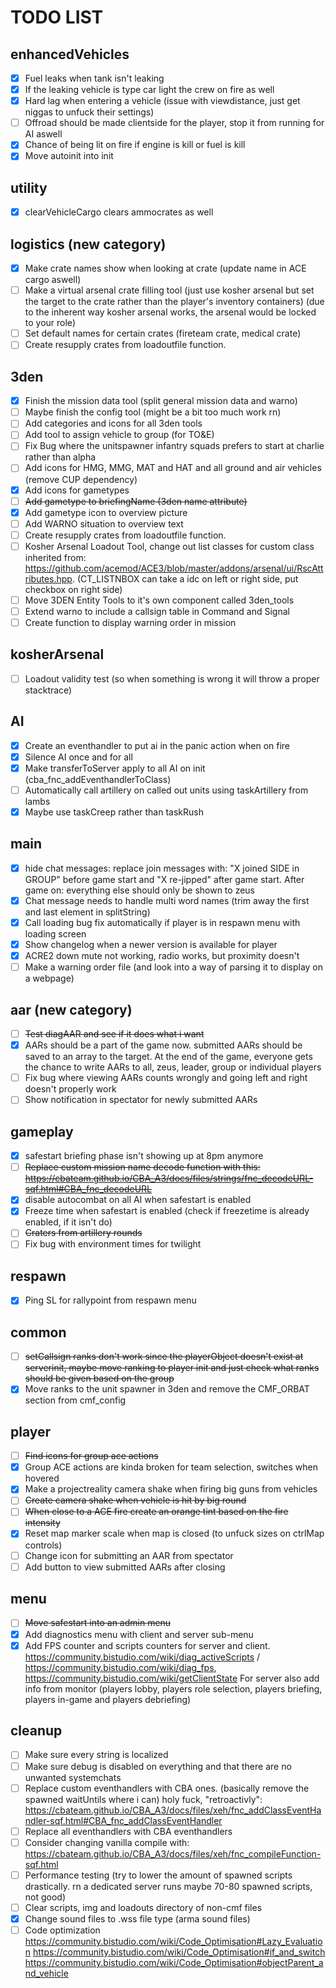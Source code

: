 # TODO LIST

## enhancedVehicles
 - [X] Fuel leaks when tank isn't leaking
 - [X] If the leaking vehicle is type car light the crew on fire as well
 - [X] Hard lag when entering a vehicle (issue with viewdistance, just get niggas to unfuck their settings)
 - [ ] Offroad should be made clientside for the player, stop it from running for AI aswell
 - [X] Chance of being lit on fire if engine is kill or fuel is kill
 - [X] Move autoinit into init

## utility
 - [X] clearVehicleCargo clears ammocrates as well
 
## logistics (new category)
 - [X] Make crate names show when looking at crate (update name in ACE cargo aswell)
 - [ ] Make a virtual arsenal crate filling tool (just use kosher arsenal but set the target to the crate rather than the player's inventory containers) 
	   (due to the inherent way kosher arsenal works, the arsenal would be locked to your role)
 - [ ] Set default names for certain crates (fireteam crate, medical crate)
 - [ ] Create resupply crates from loadoutfile function.

## 3den
 - [X] Finish the mission data tool (split general mission data and warno)
 - [ ] Maybe finish the config tool (might be a bit too much work rn)
 - [ ] Add categories and icons for all 3den tools
 - [ ] Add tool to assign vehicle to group (for TO&E)
 - [ ] Fix Bug where the unitspawner infantry squads prefers to start at charlie rather than alpha
 - [ ] Add icons for HMG, MMG, MAT and HAT and all ground and air vehicles (remove CUP dependency)
 - [X] Add icons for gametypes
 - [ ] <s>Add gametype to briefingName (3den name attribute)</s>
 - [X] Add gametype icon to overview picture
 - [ ] Add WARNO situation to overview text
 - [ ] Create resupply crates from loadoutfile function.
 - [ ] Kosher Arsenal Loadout Tool, change out list classes for custom class inherited from: https://github.com/acemod/ACE3/blob/master/addons/arsenal/ui/RscAttributes.hpp. 
	   (CT_LISTNBOX can take a idc on left or right side, put checkbox on right side)
- [ ] Move 3DEN Entity Tools to it's own component called 3den_tools
- [ ] Extend warno to include a callsign table in Command and Signal
- [ ] Create function to display warning order in mission

## kosherArsenal
 - [ ] Loadout validity test (so when something is wrong it will throw a proper stacktrace)

## AI
 - [X] Create an eventhandler to put ai in the panic action when on fire
 - [X] Silence AI once and for all
 - [X] Make transferToServer apply to all AI on init (cba_fnc_addEventhandlerToClass)
 - [ ] Automatically call artillery on called out units using taskArtillery from lambs
 - [X] Maybe use taskCreep rather than taskRush

## main
 - [X] hide chat messages:
        replace join messages with: "X joined SIDE in GROUP" before game start and "X re-jipped" after game start. After game on: everything else should only be shown to zeus
 - [X] Chat message needs to handle multi word names (trim away the first and last element in splitString)
 - [X] Call loading bug fix automatically if player is in respawn menu with loading screen
 - [X] Show changelog when a newer version is available for player
 - [X] ACRE2 down mute not working, radio works, but proximity doesn't
 - [ ] Make a warning order file (and look into a way of parsing it to display on a webpage)

## aar (new category)
 - [ ] <s>Test diagAAR and see if it does what i want</s>
 - [X] AARs should be a part of the game now. submitted AARs should be saved to an array to the target. At the end of the game, everyone gets the chance to write AARs to all, zeus, leader, group or individual players
 - [ ] Fix bug where viewing AARs counts wrongly and going left and right doesn't properly work
 - [ ] Show notification in spectator for newly submitted AARs

## gameplay
 - [X] safestart briefing phase isn't showing up at 8pm anymore
 - [ ] <s>Replace custom mission name decode function with this: https://cbateam.github.io/CBA_A3/docs/files/strings/fnc_decodeURL-sqf.html#CBA_fnc_decodeURL </s>
 - [X] disable autocombat on all AI when safestart is enabled
 - [X] Freeze time when safestart is enabled (check if freezetime is already enabled, if it isn't do)
 - [ ] <s>Craters from artillery rounds</s>
 - [ ] Fix bug with environment times for twilight

## respawn
 - [X] Ping SL for rallypoint from respawn menu

## common
 - [ ] <s>setCallsign ranks don't work since the playerObject doesn't exist at serverinit, maybe move ranking to player init and just check what ranks should be given based on the group</s>
 - [X] Move ranks to the unit spawner in 3den and remove the CMF_ORBAT section from cmf_config

## player
 - [ ] <s>Find icons for group ace actions</s>
 - [X] Group ACE actions are kinda broken for team selection, switches when hovered 
 - [X] Make a projectreality camera shake when firing big guns from vehicles
 - [ ] <s>Create camera shake when vehicle is hit by big round</s>
 - [ ] <s>When close to a ACE fire create an orange tint based on the fire intensity</s>
 - [X] Reset map marker scale when map is closed (to unfuck sizes on ctrlMap controls)
 - [ ] Change icon for submitting an AAR from spectator
 - [ ] Add button to view submitted AARs after closing

## menu
 - [ ] <s>Move safestart into an admin menu</s>
 - [X] Add diagnostics menu with client and server sub-menu
 - [X] Add FPS counter and scripts counters for server and client. https://community.bistudio.com/wiki/diag_activeScripts / https://community.bistudio.com/wiki/diag_fps, https://community.bistudio.com/wiki/getClientState
	For server also add info from monitor (players lobby, players role selection, players briefing, players in-game and players debriefing)

## cleanup
 - [ ] Make sure every string is localized
 - [ ] Make sure debug is disabled on everything and that there are no unwanted systemchats
 - [ ] Replace custom eventhandlers with CBA ones. (basically remove the spawned waitUntils where i can) holy fuck, "retroactivly": https://cbateam.github.io/CBA_A3/docs/files/xeh/fnc_addClassEventHandler-sqf.html#CBA_fnc_addClassEventHandler
 - [ ] Replace all eventhandlers with CBA eventhandlers
 - [ ] Consider changing vanilla compile with: https://cbateam.github.io/CBA_A3/docs/files/xeh/fnc_compileFunction-sqf.html
 - [ ] Performance testing (try to lower the amount of spawned scripts drastically. rn a dedicated server runs maybe 70-80 spawned scripts, not good)
 - [ ] Clear scripts, img and loadouts directory of non-cmf files
 - [X] Change sound files to .wss file type (arma sound files)
 - [ ] Code optimization<br/>https://community.bistudio.com/wiki/Code_Optimisation#Lazy_Evaluation
https://community.bistudio.com/wiki/Code_Optimisation#if_and_switch
https://community.bistudio.com/wiki/Code_Optimisation#objectParent_and_vehicle